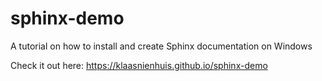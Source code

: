 # sphinx-demo
A tutorial on how to install and create Sphinx documentation on Windows

Check it out here: https://klaasnienhuis.github.io/sphinx-demo
